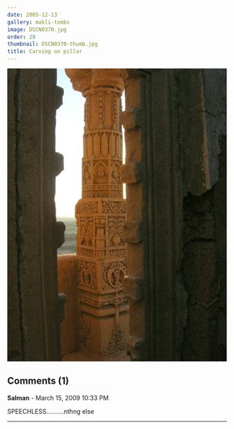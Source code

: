 ```yaml
---
date: 2005-12-13
gallery: makli-tombs
image: DSCN0370.jpg
order: 29
thumbnail: DSCN0370-thumb.jpg
title: Carving on pillar
---
```


![Carving on pillar](./DSCN0370.jpg)

<div id="comments">

## Comments (1)

**Salman** - March 15, 2009 10:33 PM

SPEECHLESS..........nthng else

---

</div>